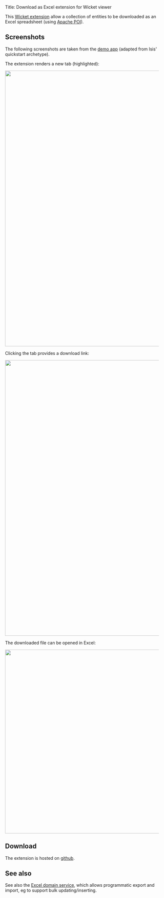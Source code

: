 Title: Download as Excel extension for Wicket viewer

This [Wicket extension](https://github.com/isisaddons/isis-wicket-excel) allow a collection of entities to be downloaded as an Excel spreadsheet (using [Apache POI](http://poi.apache.org)).

## Screenshots

The following screenshots are taken from the [demo app](https://github.com/isisaddons/isis-wicket-excel/tree/master/zzzdemo) (adapted from Isis' quickstart archetype).

The extension renders a new tab (highlighted): 

<img src="https://raw.githubusercontent.com/isisaddons/isis-wicket-excel/master/images/excel-tab.png" style="width: 900px;"/>

Clicking the tab provides a download link:

<img src="https://raw.githubusercontent.com/isisaddons/isis-wicket-excel/master/images/download-link.png" style="width: 900px;"/>

The downloaded file can be opened in Excel:

<img src="https://raw.githubusercontent.com/isisaddons/isis-wicket-excel/master/images/excel.png" style="width: 600px;"/>


## Download

The extension is hosted on [github](https://github.com/isisaddons/isis-wicket-excel).

## See also

See also the [Excel domain service](../../../../modules/isis-module-excel.html), which allows programmatic export and import, eg to support bulk updating/inserting.

   
